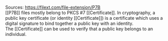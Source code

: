 Sources:
https://filext.com/file-extension/P7B
\
[[P7B]] files mostly belong to PKCS #7 [[Certificate]]. In cryptography, a public key certificate (or identity [[Certificate]]) is a certificate which uses a digital signature to bind together a public key with an identity. 
\
The [[Certificate]] can be used to verify that a public key belongs to an individual.
